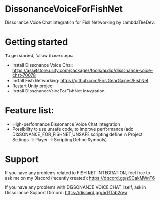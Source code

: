 # DissonanceVoiceForFishNet
Dissonance Voice Chat integration for Fish Networking by LambdaTheDev.

# Getting started
To get started, follow those steps:
- Install Dissonance Voice Chat: https://assetstore.unity.com/packages/tools/audio/dissonance-voice-chat-70078
- Install Fish Networking: https://github.com/FirstGearGames/FishNet
- Restart Unity project
- Install DissonanceVoiceForFishNet integration

# Feature list:
- High-performance Dissonance Voice Chat integration
- Possibility to use unsafe code, to improve performance (add DISSONANCE_FOR_FISHNET_UNSAFE scripting define in Project Settings -> Player -> Scripting Define Symbols)

# Support
If you have any problems related to FISH NET INTEGRATION, feel free to ask me on my Discord (recently created): https://discord.gg/z9CakMWnT6

If you have any problems with DISSONANCE VOICE CHAT itself, ask in Dissonance Support Discord: https://discord.gg/5cRTab2qya
